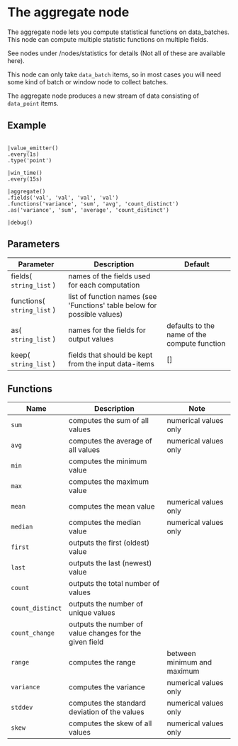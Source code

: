 The aggregate node
==============

The aggregate node lets you compute statistical functions on data_batches.
This node can compute multiple statistic functions on multiple fields.

See nodes under /nodes/statistics for details (Not all of these are available here).

This node can only take `data_batch` items, 
so in most cases you will need some kind of batch or window node to collect batches.

The aggregate node produces a new stream of data consisting of `data_point` items.

Example
-------

```dfs
 
|value_emitter()
.every(1s)
.type('point') 

|win_time()
.every(15s)
 
|aggregate()
.fields('val', 'val', 'val', 'val')
.functions('variance', 'sum', 'avg', 'count_distinct')
.as('variance', 'sum', 'average', 'count_distinct')

|debug()

```


Parameters
----------

Parameter     | Description | Default 
--------------|-------------|--------- 
fields( `string_list` )|names of the fields used for each computation |
functions( `string_list` )| list of function names (see 'Functions' table below for possible values) | 
as( `string_list` )| names for the fields for output values | defaults to the name of the compute function
keep( `string_list` ) | fields that should be kept from the input data-items | []

Functions
---------

Name            | Description                       | Note
----------------|-----------------------------------|----------------------
`sum`           | computes the sum of all values    | numerical values only
`avg`           | computes the average of all values| numerical values only
`min`           | computes the minimum value        |  
`max`           | computes the maximum value        |
`mean`          | computes the mean value           | numerical values only
`median`        | computes the median value         | numerical values only
`first`         | outputs the first (oldest) value  |
`last`          | outputs the last (newest) value   |
`count`         | outputs the total number of values|
`count_distinct`| outputs the number of unique values | 
`count_change`  | outputs the number of value changes for the given field|
`range`         | computes the range | between minimum and maximum 
`variance`      | computes the variance | numerical values only
`stddev`        | computes the standard deviation of the values | numerical values only
`skew`          | computes the skew of all values | numerical values only

